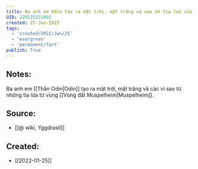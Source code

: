 ```yaml
---
title: Ba anh em Odin tạo ra mặt trời, mặt trăng và sao từ tia lửa của Muspelheim
UID: 220125221801
created: 25-Jan-2022
tags:
  - 'created/2022/Jan/25'
  - 'evergreen'
  - 'permanent/fact'
publish: True
---
```

## Notes:
 Ba anh em [[Thần Odin|Odin]] tạo ra mặt trời, mặt trăng và các vì sao từ những tia lửa từ vùng [[Vùng đất Muspelheim|Muspelheim]].

## Source:
- [[@ wiki, Yggdrasil]]



## Created:
- [[2022-01-25]]
